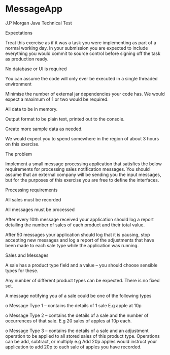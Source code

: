 # MessageApp

J.P Morgan Java Technical Test

Expectations

Treat this exercise as if it was a task you were implementing as part of a normal working day. In your submission you are expected to 
include everything you would commit to source control before signing off the task as production ready.

No database or UI is required

You can assume the code will only ever be executed in a single threaded environment

Minimise the number of external jar dependencies your code has. We would expect a maximum of 1 or two would be required.

All data to be in memory.

Output format to be plain text, printed out to the console.

Create more sample data as needed.

We would expect you to spend somewhere in the region of about 3 hours on this exercise.


The problem

Implement a small message processing application that satisfies the below requirements for processing sales notification messages. 
You should assume that an external company will be sending you the input messages, but for the purposes of this exercise you are 
free to define the interfaces.

Processing requirements

All sales must be recorded

All messages must be processed

After every 10th message received your application should log a report detailing the number of sales of each product and their total value.

After 50 messages your application should log that it is pausing, stop accepting new messages and log a report of the adjustments that have been made to each sale type while the application was running.

Sales and Messages

A sale has a product type field and a value – you should choose sensible types for these.

Any number of different product types can be expected. There is no fixed set.

A message notifying you of a sale could be one of the following types

o Message Type 1 – contains the details of 1 sale E.g apple at 10p

o Message Type 2 – contains the details of a sale and the number of occurrences of that sale. E.g 20 sales of apples at 10p each.

o Message Type 3 – contains the details of a sale and an adjustment operation to be applied to all stored sales of this product type. Operations can be add, subtract, or multiply e.g Add 20p apples would instruct your application to add 20p to each sale of apples you have recorded.
